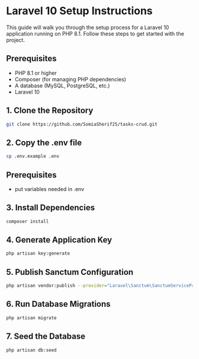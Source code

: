 # Laravel 10 Setup Instructions

This guide will walk you through the setup process for a Laravel 10 application running on PHP 8.1. Follow these steps to get started with the project.

## Prerequisites

- PHP 8.1 or higher
- Composer (for managing PHP dependencies)
- A database (MySQL, PostgreSQL, etc.)
- Laravel 10

## 1. Clone the Repository
```bash
git clone https://github.com/SomiaSherif25/tasks-crud.git
```
## 2. Copy the .env file

```bash
cp .env.example .env
```

## Prerequisites
- put variables needed in .env

## 3. Install Dependencies
```bash
composer install
```
## 4. Generate Application Key
```bash
php artisan key:generate
```
## 5. Publish Sanctum Configuration
```bash
php artisan vendor:publish --provider="Laravel\Sanctum\SanctumServiceProvider"
```
## 6. Run Database Migrations
```bash
php artisan migrate
```
## 7. Seed the Database
```bash
php artisan db:seed
```


